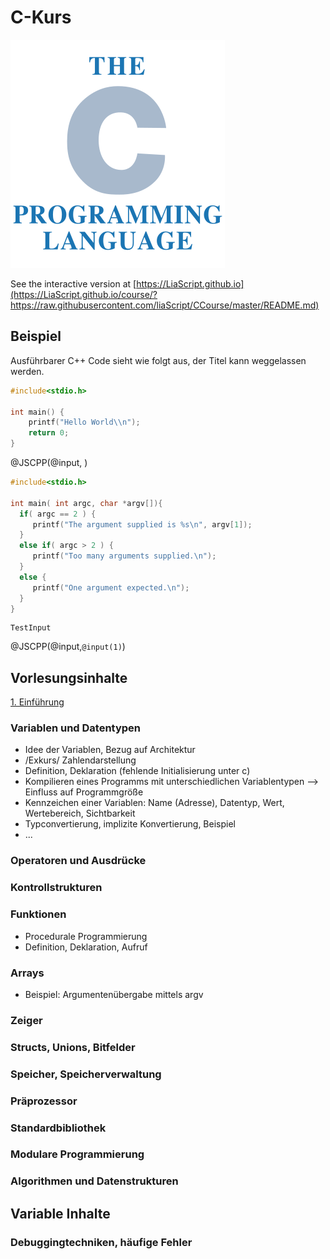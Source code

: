<!--

author:   Sebastian Zug & André Dietrich
email:    zug@ovgu.de   & andre.dietrich@ovgu.de
version:  0.0.1
language: de
narrator: Deutsch Female

comment:  This is a very simple comment.
          Multiline is also okay.

translation: English   translation/english.md

script:   https://felixhao28.github.io/JSCPP/dist/JSCPP.es5.min.js

@JSCPP
<script>
  try {
    var output = "";
    JSCPP.run(`@0`, `@1`, {stdio: {write: s => { output += s.replace(/\n/g, "<br>");}}});
    output;
  } catch (msg) {
    var error = new LiaError(msg, 1);
    var log = msg.match(/(.*)\nline (\d+) \(column (\d+)\):.*\n.*\n(.*)/);
    var info = log[1] + " " + log[4];

    if (info.length > 80)
      info = info.substring(0,76) + "..."

    error.add_detail(0, info, "error", log[2]-1, log[3]);

    throw error;
  }
</script>
@end


-->

# C-Kurs

![C logo](img/logo.png)

See the interactive version at
[https://LiaScript.github.io](https://LiaScript.github.io/course/?https://raw.githubusercontent.com/liaScript/CCourse/master/README.md)

## Beispiel

Ausführbarer C++ Code sieht wie folgt aus, der Titel kann weggelassen werden.

```cpp                     HelloWorld.cpp
#include<stdio.h>

int main() {
	printf("Hello World\\n");
	return 0;
}
```
@JSCPP(@input, )


```cpp                     ExtendedHelloWorld.cpp
#include<stdio.h>

int main( int argc, char *argv[]){
  if( argc == 2 ) {
     printf("The argument supplied is %s\n", argv[1]);
  }
  else if( argc > 2 ) {
     printf("Too many arguments supplied.\n");
  }
  else {
     printf("One argument expected.\n");
  }
}
```
``` text                  stdin
TestInput
```
@JSCPP(@input,`@input(1)`)

## Vorlesungsinhalte


[1. Einführung](https://github.com/liaScript/CCourse/blob/master/lectures/Einfuehrung.md)

### Variablen und Datentypen

+ Idee der Variablen, Bezug auf Architektur
+ /Exkurs/ Zahlendarstellung
+ Definition, Deklaration (fehlende Initialisierung unter c)
+ Kompilieren eines Programms mit unterschiedlichen Variablentypen --> Einfluss auf Programmgröße
+ Kennzeichen einer Variablen: Name (Adresse), Datentyp, Wert, Wertebereich, Sichtbarkeit
+ Typconvertierung, implizite Konvertierung, Beispiel
+ ...

### Operatoren und Ausdrücke
### Kontrollstrukturen
### Funktionen

+ Procedurale Programmierung
+ Definition, Deklaration, Aufruf

### Arrays

+ Beispiel: Argumentenübergabe mittels argv

### Zeiger
### Structs, Unions, Bitfelder
### Speicher, Speicherverwaltung
### Präprozessor
### Standardbibliothek
### Modulare Programmierung
### Algorithmen und Datenstrukturen

## Variable Inhalte
### Debuggingtechniken, häufige Fehler
###
